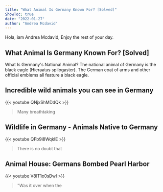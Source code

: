 ```yaml
---
title: "What Animal Is Germany Known For? [Solved]"
ShowToc: true 
date: "2022-01-27"
author: "Andrea Mcdavid" 
---
```


Hola, iam Andrea Mcdavid, Enjoy the rest of your day.
## What Animal Is Germany Known For? [Solved]
 What Is Germany's National Animal? The national animal of Germany is the black eagle (Hieraatus spilogaster). The German coat of arms and other official emblems all feature a black eagle.

## Incredible wild animals you can see in Germany
{{< youtube QNjxShMDdQk >}}
>Many breathtaking 

## Wildlife in Germany - Animals Native to Germany
{{< youtube QFb9i8WqklE >}}
>There is no doubt that 

## Animal House: Germans Bombed Pearl Harbor
{{< youtube V8lT1o0sDwI >}}
>"Was it over when the 


